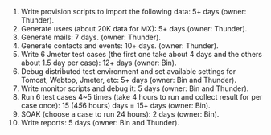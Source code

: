 1. Write provision scripts to import the following data: 5+ days (owner: Thunder).
2. Generate users (about 20K data for MX): 5+ days (owner: Thunder).
3. Generate mails: 7 days. (owner: Thunder).
4. Generate contacts and events: 10+ days. (owner: Thunder).
5. Write 6 Jmeter test cases (the first one take about 4 days and the others about 1.5 day per case): 12+ days (owner: Bin).
6. Debug distributed test environment and set available settings for Tomcat, Webtop, Jmeter, etc: 5+ days (owner: Bin and Thunder).
7. Write monitor scripts and debug it: 5 days (owner: Bin and Thunder).
8. Run 6 test cases 4~5 times (take 4 hours to run and collect result for per case once): 15 (4*5*6 hours) days = 15+ days (owner: Bin).
9. SOAK (choose a case to run 24 hours): 2 days (owner: Bin).
10. Write reports: 5 days (owner: Bin and Thunder).